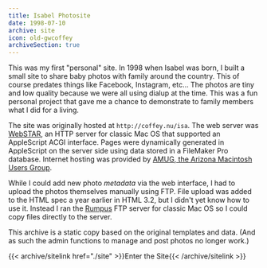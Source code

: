 ```yaml
---
title: Isabel Photosite
date: 1998-07-10
archive: site
icon: old-gwcoffey
archiveSection: true
---
```


This was my first "personal" site. In 1998 when Isabel was born, I built a small site to share baby photos with family around the country. This of course predates things like Facebook, Instagram, etc… The photos are tiny and low quality because we were all using dialup at the time. This was a fun personal project that gave me a chance to demonstrate to family members what I did for a living.

The site was originally hosted at `http://coffey.nu/isa`. The web server was [WebSTAR][webstar], an HTTP server for classic Mac OS that supported an AppleScript ACGI interface. Pages were dynamically generated in AppleScript on the server side using data stored in a FileMaker Pro database. Internet hosting was provided by [AMUG, the Arizona Macintosh Users Group][amug].

While I could add new photo *metadata* via the web interface, I had to upload the photos themselves manually using FTP. File upload was added to the HTML spec a year earlier in HTML 3.2, but I didn't yet know how to use it. Instead I ran the [Rumpus][rumpus] FTP server for classic Mac OS so I could copy files directly to the server.

This archive is a static copy based on the original templates and data. (And as such the admin functions to manage and post photos no longer work.)

{{< archive/sitelink href="./site" >}}Enter the Site{{< /archive/sitelink >}}

[webstar]: https://en.wikipedia.org/wiki/WebSTAR
[rumpus]: https://www.maxum.com/Rumpus/
[amug]: https://amug.org
